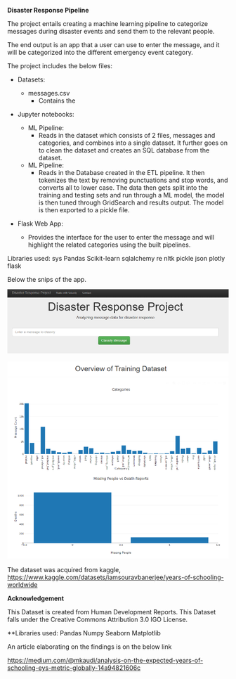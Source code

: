 **Disaster Response Pipeline**

The project entails creating a machine learning pipeline to categorize messages during disaster events and send them to
the relevant people.

The end output is an app that a user can use to enter the message, and it will be categorized into the different emergency
event category.

The project includes the below files:

- Datasets:
  - messages.csv
    - Contains the 
- Jupyter notebooks:
  - ML Pipeline:
    - Reads in the dataset which consists of 2 files, messages and categories, and combines into a single
    dataset. It further goes on to clean the dataset and creates an SQL database from the dataset.
  - ML Pipeline:
    - Reads in the Database created in the ETL pipeline. It then tokenizes the text by removing punctuations and stop words,
      and converts all to lower case. The data then gets split into the training and testing sets and run through a ML model,
      the model is then tuned through GridSearch and results output. The model is then exported to a pickle file.

- Flask Web App:
  - Provides the interface for the user to enter the message and will highlight the related categories using the built 
    pipelines.

Libraries used:
sys
Pandas
Scikit-learn
sqlalchemy
re
nltk
pickle
json
plotly
flask

Below the snips of the app.

![img.png](img.png)

![img_1.png](img_1.png)

The dataset was acquired from kaggle, https://www.kaggle.com/datasets/iamsouravbanerjee/years-of-schooling-worldwide

**Acknowledgement**

This Dataset is created from Human Development Reports. This Dataset falls under the Creative Commons Attribution 3.0 IGO License. 

**Libraries used:
Pandas
Numpy
Seaborn
Matplotlib

An article elaborating on the findings is on the below link

https://medium.com/@mkaudi/analysis-on-the-expected-years-of-schooling-eys-metric-globally-14a94821606c
